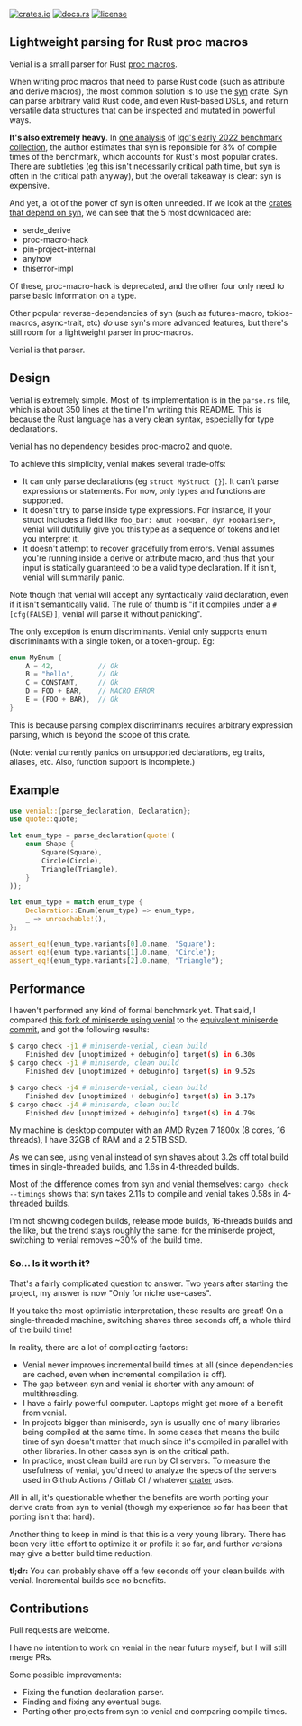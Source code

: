 [![crates.io](https://img.shields.io/crates/v/venial)](https://crates.io/crates/venial)
[![docs.rs](https://docs.rs/venial/badge.svg)](https://docs.rs/venial/)
[![license](https://img.shields.io/crates/l/venial)](https://github.com/PoignardAzur/venial/blob/main/LICENSE)

## Lightweight parsing for Rust proc macros

Venial is a small parser for Rust [proc macros](https://doc.rust-lang.org/reference/procedural-macros.html).

When writing proc macros that need to parse Rust code (such as attribute and derive macros), the most common solution is to use the [syn](https://docs.rs/syn/latest/syn/index.html) crate. Syn can parse arbitrary valid Rust code, and even Rust-based DSLs, and return versatile data structures that can be inspected and mutated in powerful ways.

**It's also extremely heavy**. In [one analysis](https://hackmd.io/mxdn4U58Su-UQXwzOHpHag?view#round-13-cargo-timing-opt-j8) of [lqd's early 2022 benchmark collection](https://github.com/lqd/rustc-benchmarking-data), the author estimates that syn is reponsible for 8% of compile times of the benchmark, which accounts for Rust's most popular crates. There are subtleties (eg this isn't necessarily critical path time, but syn is often in the critical path anyway), but the overall takeaway is clear: syn is expensive.

And yet, a lot of the power of syn is often unneeded. If we look at the [crates that depend on syn](https://crates.io/crates/syn/reverse_dependencies), we can see that the 5 most downloaded are:

- serde_derive
- proc-macro-hack
- pin-project-internal
- anyhow
- thiserror-impl

Of these, proc-macro-hack is deprecated, and the other four only need to parse basic information on a type.

Other popular reverse-dependencies of syn (such as futures-macro, tokios-macros, async-trait, etc) *do* use syn's more advanced features, but there's still room for a lightweight parser in proc-macros.

Venial is that parser.


## Design

Venial is extremely simple. Most of its implementation is in the `parse.rs` file, which is about 350 lines at the time I'm writing this README. This is because the Rust language has a very clean syntax, especially for type declarations.

Venial has no dependency besides proc-macro2 and quote.

To achieve this simplicity, venial makes several trade-offs:

- It can only parse declarations (eg `struct MyStruct {}`). It can't parse expressions or statements. For now, only types and functions are supported.
- It doesn't try to parse inside type expressions. For instance, if your struct includes a field like `foo_bar: &mut Foo<Bar, dyn Foobariser>`, venial will dutifully give you this type as a sequence of tokens and let you interpret it.
- It doesn't attempt to recover gracefully from errors. Venial assumes you're running inside a derive or attribute macro, and thus that your input is statically guaranteed to be a valid type declaration. If it isn't, venial will summarily panic.

Note though that venial will accept any syntactically valid declaration, even if it isn't semantically valid. The rule of thumb is "if it compiles under a `#[cfg(FALSE)]`, venial will parse it without panicking".

The only exception is enum discriminants. Venial only supports enum discriminants with a single token, or a token-group. Eg:

```rust
enum MyEnum {
    A = 42,           // Ok
    B = "hello",      // Ok
    C = CONSTANT,     // Ok
    D = FOO + BAR,    // MACRO ERROR
    E = (FOO + BAR),  // Ok
}
```

This is because parsing complex discriminants requires arbitrary expression parsing, which is beyond the scope of this crate.

(Note: venial currently panics on unsupported declarations, eg traits, aliases, etc. Also, function support is incomplete.)


## Example

```rust
use venial::{parse_declaration, Declaration};
use quote::quote;

let enum_type = parse_declaration(quote!(
    enum Shape {
        Square(Square),
        Circle(Circle),
        Triangle(Triangle),
    }
));

let enum_type = match enum_type {
    Declaration::Enum(enum_type) => enum_type,
    _ => unreachable!(),
};

assert_eq!(enum_type.variants[0].0.name, "Square");
assert_eq!(enum_type.variants[1].0.name, "Circle");
assert_eq!(enum_type.variants[2].0.name, "Triangle");
```

## Performance

I haven't performed any kind of formal benchmark yet. That said, I compared [this fork of miniserde using venial](https://github.com/PoignardAzur/miniserde/tree/098bbbc3bac5812dc6613e334281d649fcbf88dc) to the [equivalent miniserde commit](https://github.com/dtolnay/miniserde/tree/4951a04384a69a3261e1a817ac4d146b119e953b), and got the following results:

```sh
$ cargo check -j1 # miniserde-venial, clean build
    Finished dev [unoptimized + debuginfo] target(s) in 6.30s
$ cargo check -j1 # miniserde, clean build
    Finished dev [unoptimized + debuginfo] target(s) in 9.52s

$ cargo check -j4 # miniserde-venial, clean build
    Finished dev [unoptimized + debuginfo] target(s) in 3.17s
$ cargo check -j4 # miniserde, clean build
    Finished dev [unoptimized + debuginfo] target(s) in 4.79s
```

My machine is desktop computer with an AMD Ryzen 7 1800x (8 cores, 16 threads), I have 32GB of RAM and a 2.5TB SSD.

As we can see, using venial instead of syn shaves about 3.2s off total build times in single-threaded builds, and 1.6s in 4-threaded builds.

Most of the difference comes from syn and venial themselves: `cargo check --timings` shows that syn takes 2.11s to compile and venial takes 0.58s in 4-threaded builds.

I'm not showing codegen builds, release mode builds, 16-threads builds and the like, but the trend stays roughly the same: for the miniserde project, switching to venial removes ~30% of the build time.

### So... Is it worth it?

That's a fairly complicated question to answer. Two years after starting the project, my answer is now "Only for niche use-cases".

If you take the most optimistic interpretation, these results are great! On a single-threaded machine, switching shaves three seconds off, a whole third of the build time!

In reality, there are a lot of complicating factors:

- Venial never improves incremental build times at all (since dependencies are cached, even when incremental compilation is off).
- The gap between syn and venial is shorter with any amount of multithreading.
- I have a fairly powerful computer. Laptops might get more of a benefit from venial.
- In projects bigger than miniserde, syn is usually one of many libraries being compiled at the same time. In some cases that means the build time of syn doesn't matter that much since it's compiled in parallel with other libraries. In other cases syn is on the critical path.
- In practice, most clean build are run by CI servers. To measure the usefulness of venial, you'd need to analyze the specs of the servers used in Github Actions / Gitlab CI / whatever [crater](https://github.com/rust-lang/crater) uses.

All in all, it's questionable whether the benefits are worth porting your derive crate from syn to venial (though my experience so far has been that porting isn't that hard).

Another thing to keep in mind is that this is a very young library. There has been very little effort to optimize it or profile it so far, and further versions may give a better build time reduction.

**tl;dr:** You can probably shave off a few seconds off your clean builds with venial. Incremental builds see no benefits.

## Contributions

Pull requests are welcome.

I have no intention to work on venial in the near future myself, but I will still merge PRs.

Some possible improvements:

- Fixing the function declaration parser.
- Finding and fixing any eventual bugs.
- Porting other projects from syn to venial and comparing compile times.
